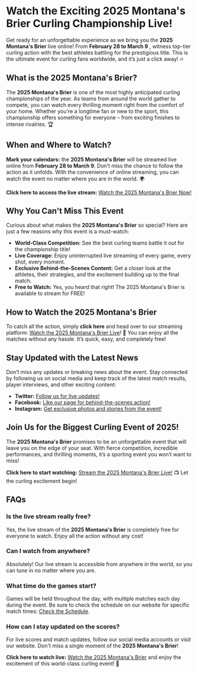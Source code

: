 # Watch the Exciting 2025 Montana's Brier Curling Championship Live!

Get ready for an unforgettable experience as we bring you the **2025 Montana's Brier** live online! From **February 28 to March 9** , witness top-tier curling action with the best athletes battling for the prestigious title. This is the ultimate event for curling fans worldwide, and it’s just a click away! 🔥

## What is the 2025 Montana's Brier?

The **2025 Montana's Brier** is one of the most highly anticipated curling championships of the year. As teams from around the world gather to compete, you can watch every thrilling moment right from the comfort of your home. Whether you're a longtime fan or new to the sport, this championship offers something for everyone – from exciting finishes to intense rivalries. 🏆

## When and Where to Watch?

**Mark your calendars:** the **2025 Montana's Brier** will be streamed live online from **February 28 to March 9**. Don’t miss the chance to follow the action as it unfolds. With the convenience of online streaming, you can watch the event no matter where you are in the world. 🌍

**Click here to access the live stream:** [Watch the 2025 Montana's Brier Now!](https://tinyurl.com/livestreamfreeo?st=2025montanasbrier&si=gh)

## Why You Can't Miss This Event

Curious about what makes the **2025 Montana's Brier** so special? Here are just a few reasons why this event is a must-watch:

- **World-Class Competition:** See the best curling teams battle it out for the championship title!
- **Live Coverage:** Enjoy uninterrupted live streaming of every game, every shot, every moment.
- **Exclusive Behind-the-Scenes Content:** Get a closer look at the athletes, their strategies, and the excitement building up to the final match.
- **Free to Watch:** Yes, you heard that right! The 2025 Montana's Brier is available to stream for FREE!

## How to Watch the 2025 Montana's Brier

To catch all the action, simply **click here** and head over to our streaming platform: [Watch the 2025 Montana's Brier Live](https://tinyurl.com/livestreamfreeo?st=2025montanasbrier&si=gh)! 🚨 You can enjoy all the matches without any hassle. It’s quick, easy, and completely free!

## Stay Updated with the Latest News

Don’t miss any updates or breaking news about the event. Stay connected by following us on social media and keep track of the latest match results, player interviews, and other exciting content:

- **Twitter:** [Follow us for live updates!](https://tinyurl.com/livestreamfreeo?st=2025montanasbrier&si=gh)
- **Facebook:** [Like our page for behind-the-scenes action!](https://tinyurl.com/livestreamfreeo?st=2025montanasbrier&si=gh)
- **Instagram:** [Get exclusive photos and stories from the event!](https://tinyurl.com/livestreamfreeo?st=2025montanasbrier&si=gh)

## Join Us for the Biggest Curling Event of 2025!

The **2025 Montana's Brier** promises to be an unforgettable event that will leave you on the edge of your seat. With fierce competition, incredible performances, and thrilling moments, it’s a sporting event you won’t want to miss!

**Click here to start watching:** [Stream the 2025 Montana's Brier Live!](https://tinyurl.com/livestreamfreeo?st=2025montanasbrier&si=gh) 📺 Let the curling excitement begin!

## FAQs

### Is the live stream really free?

Yes, the live stream of the **2025 Montana's Brier** is completely free for everyone to watch. Enjoy all the action without any cost!

### Can I watch from anywhere?

Absolutely! Our live stream is accessible from anywhere in the world, so you can tune in no matter where you are.

### What time do the games start?

Games will be held throughout the day, with multiple matches each day during the event. Be sure to check the schedule on our website for specific match times: [Check the Schedule](https://tinyurl.com/livestreamfreeo?st=2025montanasbrier&si=gh).

### How can I stay updated on the scores?

For live scores and match updates, follow our social media accounts or visit our website. Don't miss a single moment of the **2025 Montana's Brier**!

**Click here to watch live:** [Watch the 2025 Montana's Brier](https://tinyurl.com/livestreamfreeo?st=2025montanasbrier&si=gh) and enjoy the excitement of this world-class curling event! 🌟
